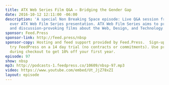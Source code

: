 ```yaml
---
title: ATX Web Series Film Q&A — Bridging the Gender Gap
date: 2016-10-12 12:11:00 -06:00
description: 'A special Non Breaking Space episode: Live Q&A session from the first
  ever ATX Web Film Series presentation. ATX Web Film Series aims to provide thought-
  and discussion-provoking films about the Web, Design, and Technology.'
sponsor: Feed.Press
sponsor-link: http://feed.press/nbsp
sponsor-copy: Hosting and feed support provided by Feed.Press.  Sign-up today and
  try FeedPress on a 14 day trial (no contracts or commitments). Use promo code *nbsp*
  during checkout to get 10% off your first year.
episode: 97
show: nbsp
mp3: http://podcasts-1.feedpress.co/10609/nbsp-97.mp3
video: https://www.youtube.com/embed/Ut_JjZ78xZI
layout: episode
---
```


